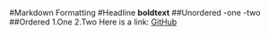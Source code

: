 #Markdown Formatting
#Headline
**boldtext**
##Unordered
-one 
-two
##Ordered
1.One
2.Two
Here is a link:
[GitHub](https://github.com/)
